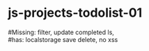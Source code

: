 # js-projects-todolist-01
#Missing:
filter, update completed ls,<br />
#has:
localstorage save delete, no xss
